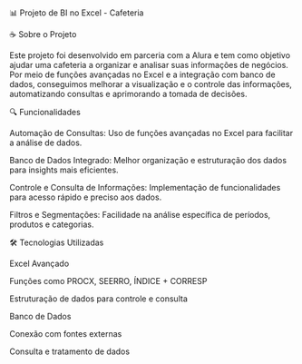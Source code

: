 📊 Projeto de BI no Excel - Cafeteria

☕ Sobre o Projeto

Este projeto foi desenvolvido em parceria com a Alura e tem como objetivo ajudar uma cafeteria a organizar e analisar suas informações de negócios. Por meio de funções avançadas no Excel e a integração com banco de dados, conseguimos melhorar a visualização e o controle das informações, automatizando consultas e aprimorando a tomada de decisões.

🔍 Funcionalidades

Automação de Consultas: Uso de funções avançadas no Excel para facilitar a análise de dados.

Banco de Dados Integrado: Melhor organização e estruturação dos dados para insights mais eficientes.

Controle e Consulta de Informações: Implementação de funcionalidades para acesso rápido e preciso aos dados.

Filtros e Segmentações: Facilidade na análise específica de períodos, produtos e categorias.

🛠️ Tecnologias Utilizadas

Excel Avançado

Funções como PROCX, SEERRO, ÍNDICE + CORRESP

Estruturação de dados para controle e consulta

Banco de Dados

Conexão com fontes externas

Consulta e tratamento de dados
